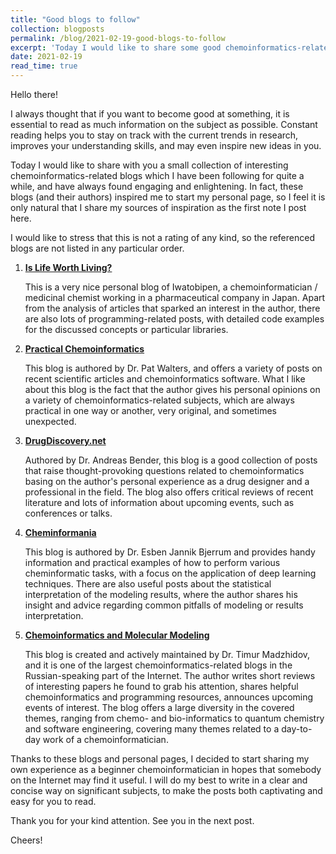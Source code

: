 ```yaml
---
title: "Good blogs to follow"
collection: blogposts
permalink: /blog/2021-02-19-good-blogs-to-follow
excerpt: 'Today I would like to share some good chemoinformatics-related blogs that you should follow (apart from my blog, of course😉) to learn more about chemoinformatics and keep up-to-date with current research in the field.'
date: 2021-02-19
read_time: true
---
```


Hello there! 

I always thought that if you want to become good at something, it is essential to read as much information on the subject as possible. Constant reading helps you to stay on track with the current trends in research, improves your understanding skills, and may even inspire new ideas in you.

Today I would like to share with you a small collection of interesting chemoinformatics-related blogs which I have been following for quite a while, and have always found engaging and enlightening. In fact, these blogs (and their authors) inspired me to start my personal page, so I feel it is only natural that I share my sources of inspiration as the first note I post here.

I would like to stress that this is not a rating of any kind, so the referenced blogs are not listed in any particular order. 

1. [**Is Life Worth Living?**](https://iwatobipen.wordpress.com/)

	This is a very nice personal blog of Iwatobipen, a chemoinformatician / medicinal chemist working in a pharmaceutical company in Japan. Apart from the analysis of articles that sparked an interest in the author, there are also lots of programming-related posts, with detailed code examples for the discussed concepts or particular libraries.  

2. [**Practical Chemoinformatics**](http://practicalcheminformatics.blogspot.com/)

	This blog is authored by Dr. Pat Walters, and offers a variety of posts on recent scientific articles and chemoinformatics software. What I like about this blog is the fact that the author gives his personal opinions on a variety of chemoinformatics-related subjects, which are always practical in one way or another, very original, and sometimes unexpected.  

3. [**DrugDiscovery.net**](http://www.drugdiscovery.net/)

	Authored by Dr. Andreas Bender, this blog is a good collection of posts that raise thought-provoking questions related to chemoinformatics basing on the author's personal experience as a drug designer and a professional in the field. The blog also offers critical reviews of recent literature and lots of information about upcoming events, such as conferences or talks.    

4. [**Cheminformania**](https://www.cheminformania.com/)

	This blog is authored by Dr. Esben Jannik Bjerrum and provides handy information and practical examples of how to perform various cheminformatic tasks, with a focus on the application of deep learning techniques. There are also useful posts about the statistical interpretation of the modeling results, where the author shares his insight and advice regarding common pitfalls of modeling or results interpretation. 

5. [**Chemoinformatics and Molecular Modeling**](https://vk.com/chemoinformatics)

	This blog is created and actively maintained by Dr. Timur Madzhidov, and it is one of the largest chemoinformatics-related blogs in the Russian-speaking part of the Internet. The author writes short reviews of interesting papers he found to grab his attention, shares helpful chemoinformatics and programming resources, announces upcoming events of interest. The blog offers a large diversity in the covered themes, ranging from chemo- and bio-informatics to quantum chemistry and software engineering, covering many themes related to a day-to-day work of a chemoinformatician. 

Thanks to these blogs and personal pages, I decided to start sharing my own experience as a beginner chemoinformatician in hopes that somebody on the Internet may find it useful. I will do my best to write in a clear and concise way on significant subjects, to make the posts both captivating and easy for you to read.

Thank you for your kind attention. See you in the next post.

Cheers!